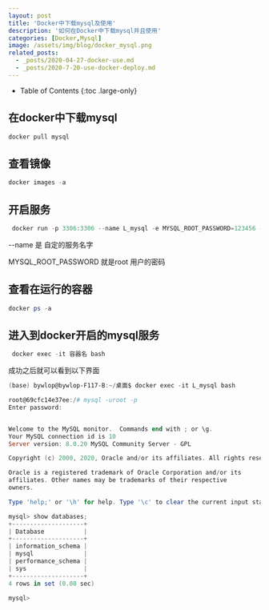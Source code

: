 ```yaml
---
layout: post
title: 'Docker中下载mysql及使用'
description: '如何在Docker中下载mysql并且使用'
categories: [Docker,Mysql]
image: /assets/img/blog/docker_mysql.png
related_posts:
  - _posts/2020-04-27-docker-use.md
  - _posts/2020-7-20-use-docker-deploy.md
---
```


- Table of Contents
{:toc .large-only}

## 在docker中下载mysql

```powershell
docker pull mysql 
```

## 查看镜像

```powershell
docker images -a 
```

## 开启服务

```powershell
 docker run -p 3306:3306 --name L_mysql -e MYSQL_ROOT_PASSWORD=123456 -d mysql
```

--name 是 自定的服务名字

MYSQL_ROOT_PASSWORD 就是root 用户的密码 

## 查看在运行的容器

```powershell
docker ps -a
```

## 进入到docker开启的mysql服务

```powershell
 docker exec -it 容器名 bash
```

成功之后就可以看到以下界面

```powershell
(base) bywlop@bywlop-F117-B:~/桌面$ docker exec -it L_mysql bash

root@69cfc14e37ee:/# mysql -uroot -p     
Enter password: 


Welcome to the MySQL monitor.  Commands end with ; or \g.
Your MySQL connection id is 10
Server version: 8.0.20 MySQL Community Server - GPL

Copyright (c) 2000, 2020, Oracle and/or its affiliates. All rights reserved.

Oracle is a registered trademark of Oracle Corporation and/or its
affiliates. Other names may be trademarks of their respective
owners.

Type 'help;' or '\h' for help. Type '\c' to clear the current input statement.

mysql> show databases;
+--------------------+
| Database           |
+--------------------+
| information_schema |
| mysql              |
| performance_schema |
| sys                |
+--------------------+
4 rows in set (0.00 sec)

mysql> 
```





